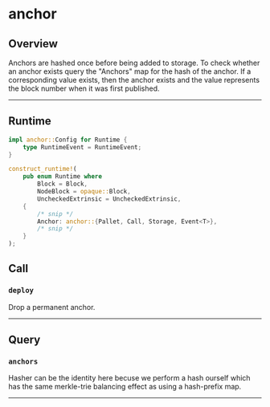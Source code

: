 # anchor

## Overview

Anchors are hashed once before being added to storage. To check whether an anchor exists query the "Anchors" map for the hash of the anchor. If a corresponding value exists, then the anchor exists and the value represents the block number when it was first published.

---

## Runtime

```rust
impl anchor::Config for Runtime {
    type RuntimeEvent = RuntimeEvent;
}

construct_runtime!(
    pub enum Runtime where
        Block = Block,
        NodeBlock = opaque::Block,
        UncheckedExtrinsic = UncheckedExtrinsic,
    {
        /* snip */
        Anchor: anchor::{Pallet, Call, Storage, Event<T>},
        /* snip */
    }
);
```

## Call

### `deploy`

Drop a permanent anchor.

---

## Query

### `anchors`

Hasher can be the identity here becuse we perform a hash ourself which has the same merkle-trie balancing effect as using a hash-prefix map.

---
